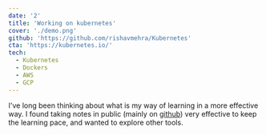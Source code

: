 ```yaml
---
date: '2'
title: 'Working on kubernetes'
cover: './demo.png'
github: 'https://github.com/rishavmehra/Kubernetes'
cta: 'https://kubernetes.io/'
tech:
  - Kubernetes
  - Dockers
  - AWS
  - GCP
---
```


I've long been thinking about what is my way of learning in a more effective way. I found taking notes in public (mainly on [github](https://github.com/rishavmehra/Kubernetes)) very effective to keep the learning pace, and wanted to explore other tools.